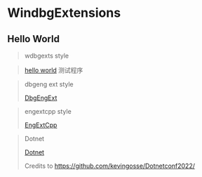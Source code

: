 # WindbgExtensions

## Hello World

> wdbgexts style

> [hello world](src/Test/HelloWorld) 测试程序



> dbgeng ext style
>
> [DbgEngExt](src/Test/DbgEngExt)



> engextcpp  style
>
> [EngExtCpp](src/Test/EngExtCpp)



> Dotnet
>
> [Dotnet](src\Dotnet\WindbgExtension)
>
> Credits to https://github.com/kevingosse/Dotnetconf2022/
